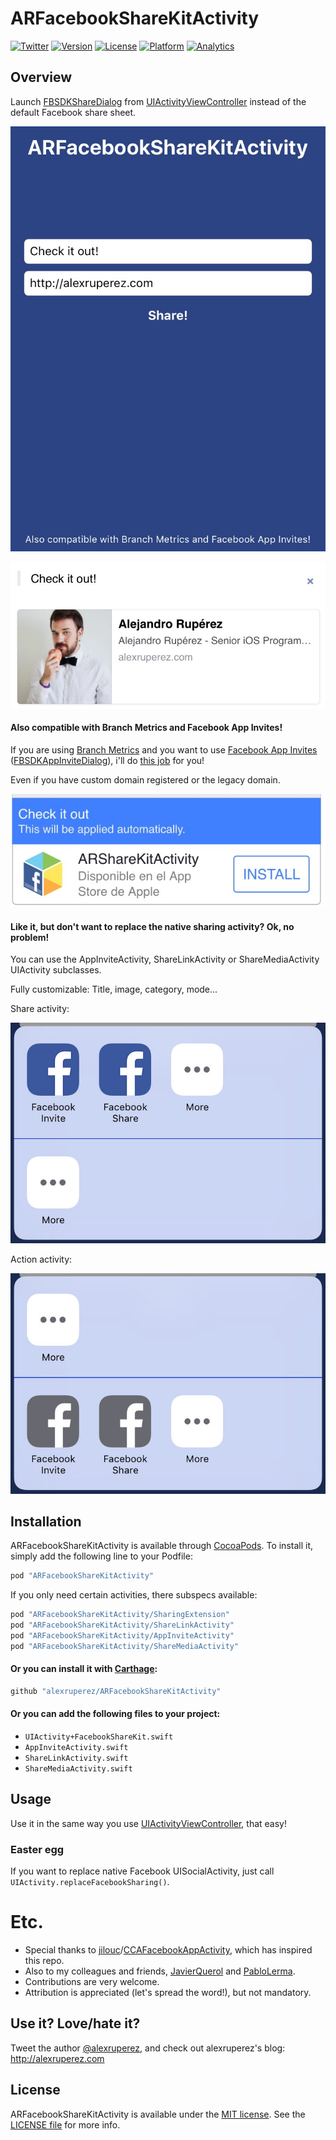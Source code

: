 # ARFacebookShareKitActivity

[![Twitter](http://img.shields.io/badge/contact-@alexruperez-blue.svg?style=flat)](http://twitter.com/alexruperez)
[![Version](https://img.shields.io/cocoapods/v/ARFacebookShareKitActivity.svg?style=flat)](http://cocoapods.org/pods/ARFacebookShareKitActivity)
[![License](https://img.shields.io/cocoapods/l/ARFacebookShareKitActivity.svg?style=flat)](http://cocoapods.org/pods/ARFacebookShareKitActivity)
[![Platform](https://img.shields.io/cocoapods/p/ARFacebookShareKitActivity.svg?style=flat)](http://cocoapods.org/pods/ARFacebookShareKitActivity)
[![Analytics](https://ga-beacon.appspot.com/UA-55329295-1/ARFacebookShareKitActivity/readme?pixel)](https://github.com/igrigorik/ga-beacon)

## Overview

Launch [FBSDKShareDialog](https://developers.facebook.com/docs/reference/ios/current/class/FBSDKShareDialog/) from [UIActivityViewController](http://nshipster.com/uiactivityviewcontroller/) instead of the default Facebook share sheet.

![ARFacebookShareKitActivity Screenshot 1](https://raw.githubusercontent.com/alexruperez/ARFacebookShareKitActivity/master/screenshot1.jpg)

![ARFacebookShareKitActivity Screenshot 2](https://raw.githubusercontent.com/alexruperez/ARFacebookShareKitActivity/master/screenshot2.jpg)

#### Also compatible with Branch Metrics and Facebook App Invites!

If you are using [Branch Metrics](https://branch.io) and you want to use [Facebook App Invites](https://developers.facebook.com/docs/app-invites/overview) ([FBSDKAppInviteDialog](https://developers.facebook.com/docs/reference/ios/current/class/FBSDKAppInviteDialog/)), i'll do [this job](https://dev.branch.io/features/facebook-app-invites/overview/) for you!

Even if you have custom domain registered or the legacy domain.

![ARFacebookShareKitActivity Screenshot 3](https://raw.githubusercontent.com/alexruperez/ARFacebookShareKitActivity/master/screenshot3.jpg)

#### Like it, but don't want to replace the native sharing activity? Ok, no problem!

You can use the AppInviteActivity, ShareLinkActivity or ShareMediaActivity UIActivity subclasses.

Fully customizable: Title, image, category, mode...

Share activity:

![ARFacebookShareKitActivity Screenshot 4](https://raw.githubusercontent.com/alexruperez/ARFacebookShareKitActivity/master/screenshot4.jpg)

Action activity:

![ARFacebookShareKitActivity Screenshot 5](https://raw.githubusercontent.com/alexruperez/ARFacebookShareKitActivity/master/screenshot5.jpg)

## Installation

ARFacebookShareKitActivity is available through [CocoaPods](http://cocoapods.org). To install
it, simply add the following line to your Podfile:

```ruby
pod "ARFacebookShareKitActivity"
```

If you only need certain activities, there subspecs available:

```ruby
pod "ARFacebookShareKitActivity/SharingExtension"
pod "ARFacebookShareKitActivity/ShareLinkActivity"
pod "ARFacebookShareKitActivity/AppInviteActivity"
pod "ARFacebookShareKitActivity/ShareMediaActivity"
```

#### Or you can install it with [Carthage](https://github.com/Carthage/Carthage):

```ruby
github "alexruperez/ARFacebookShareKitActivity"
```

#### Or you can add the following files to your project:
* `UIActivity+FacebookShareKit.swift`
* `AppInviteActivity.swift`
* `ShareLinkActivity.swift`
* `ShareMediaActivity.swift`

## Usage

Use it in the same way you use [UIActivityViewController](http://nshipster.com/uiactivityviewcontroller/), that easy!

### Easter egg

If you want to replace native Facebook UISocialActivity, just call `UIActivity.replaceFacebookSharing()`.

# Etc.

* Special thanks to [jilouc](https://github.com/jilouc)/[CCAFacebookAppActivity](https://github.com/jilouc/CCAFacebookAppActivity), which has inspired this repo.
* Also to my colleagues and friends, [JavierQuerol](https://github.com/JavierQuerol) and [PabloLerma](https://github.com/PabloLerma).
* Contributions are very welcome.
* Attribution is appreciated (let's spread the word!), but not mandatory.

## Use it? Love/hate it?

Tweet the author [@alexruperez](http://twitter.com/alexruperez), and check out alexruperez's blog: http://alexruperez.com

## License

ARFacebookShareKitActivity is available under the [MIT license](https://opensource.org/licenses/MIT). See the [LICENSE file](https://github.com/alexruperez/ARFacebookShareKitActivity/blob/master/LICENSE) for more info.
